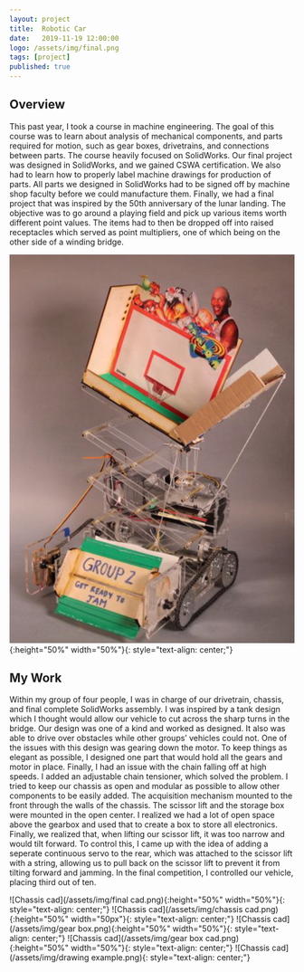 ```yaml
---
layout: project
title:  Robotic Car
date:   2019-11-19 12:00:00
logo: /assets/img/final.png
tags: [project]
published: true
---
```


## Overview
This past year, I took a course in machine engineering. The goal of this course was to learn about analysis of mechanical components, and parts required for motion, such as gear boxes, drivetrains, and connections between parts. The course heavily focused on SolidWorks. Our final project was designed in SolidWorks, and we gained CSWA certification. We also had to learn how to properly label machine drawings for production of parts. All parts we designed in SolidWorks had to be signed off by machine shop faculty before we could manufacture them. Finally, we had a final project that was inspired by the 50th anniversary of the lunar landing. The objective was to go around a playing field and pick up various items worth different point values. The items had to then be dropped off into raised receptacles which served as point multipliers, one of which being on the other side of a winding bridge. 
    
![Chassis cad](/assets/img/final.png){:height="50%" width="50%"}{: style="text-align: center;"}
    
## My Work
Within my group of four people, I was in charge of our drivetrain, chassis, and final complete SolidWorks assembly. I was inspired by a tank design which I thought would allow our vehicle to cut across the sharp turns in the bridge. Our design was one of a kind and worked as designed. It also was able to drive over obstacles while other groups’ vehicles could not. One of the issues with this design was gearing down the motor. To keep things as elegant as possible, I designed one part that would hold all the gears and motor in place. Finally, I had an issue with the chain falling off at high speeds. I added an adjustable chain tensioner, which solved the problem. I tried to keep our chassis as open and modular as possible to allow other components to be easily added. The acquisition mechanism mounted to the front through the walls of the chassis. The scissor lift and the storage box were mounted in the open center. I realized we had a lot of open space above the gearbox and used that to create a box to store all electronics. Finally, we realized that, when lifting our scissor lift, it was too narrow and would tilt forward. To control this, I came up with the idea of adding a seperate continuous servo to the rear, which was attached to the scissor lift with a string, allowing us to pull back on the scissor lift to prevent it from tilting forward and jamming. In the final competition, I controlled our vehicle, placing third out of ten. 

![Chassis cad](/assets/img/final cad.png){:height="50%" width="50%"}{: style="text-align: center;"}
![Chassis cad](/assets/img/chassis cad.png){:height="50%" width="50px"}{: style="text-align: center;"}
![Chassis cad](/assets/img/gear box.png){:height="50%" width="50%"}{: style="text-align: center;"}
![Chassis cad](/assets/img/gear box cad.png){:height="50%" width="50%"}{: style="text-align: center;"}
![Chassis cad](/assets/img/drawing example.png){: style="text-align: center;"}
